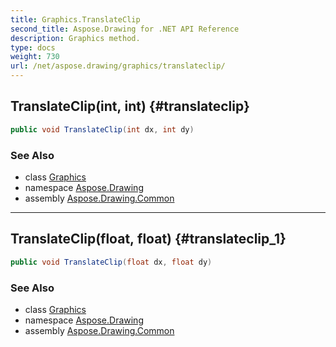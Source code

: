 ```yaml
---
title: Graphics.TranslateClip
second_title: Aspose.Drawing for .NET API Reference
description: Graphics method. 
type: docs
weight: 730
url: /net/aspose.drawing/graphics/translateclip/
---
```

## TranslateClip(int, int) {#translateclip}

```csharp
public void TranslateClip(int dx, int dy)
```

### See Also

* class [Graphics](../)
* namespace [Aspose.Drawing](../../graphics/)
* assembly [Aspose.Drawing.Common](../../../)

---

## TranslateClip(float, float) {#translateclip_1}

```csharp
public void TranslateClip(float dx, float dy)
```

### See Also

* class [Graphics](../)
* namespace [Aspose.Drawing](../../graphics/)
* assembly [Aspose.Drawing.Common](../../../)


